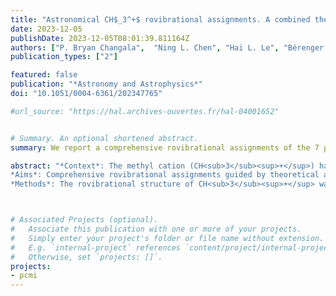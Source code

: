 ```yaml
---
title: "Astronomical CH$_3^+$ rovibrational assignments. A combined theoretical and experimental study validating observational findings in the d203-506 UV-irradiated protoplanetary disky"
date: 2023-12-05
publishDate: 2023-12-05T08:01:39.811164Z
authors: ["P. Bryan Changala",  "Ning L. Chen", "Hai L. Le", "Bérenger Gans", "Kim Steenbakkers", "Thomas Salomon", "Luis Bonah", "Ilane Schroetter", "Amélie Canin", martin-drumel, "Ugo Jacovella", "Emmanuel Dartois", "Séverine Boyé-Péronne", "Christian Alcaraz", "Oskar Asvany", "Sandra Brünken", "Sven Thorwirth", "Stephan Schlemmer", "Javier R. Goicoechea", "Gaël Rouillé", "Ameek Sidhu", "Ryan Chown", "Dries Van De Putte", "Boris Trahin", "Felipe Alarcón", "Olivier Berné", "Emilie Habart", "Els Peeters"]
publication_types: ["2"]

featured: false
publication: "*Astronomy and Astrophysics*"
doi: "10.1051/0004-6361/202347765"

#url_source: "https://hal.archives-ouvertes.fr/hal-04001652"


# Summary. An optional shortened abstract.
summary: We report a comprehensive rovibrational assignments of the 7 µm features of CH<sub>3</sub><sup>+</sup>, guided by theoretical and experimental laboratory techniques.

abstract: "*Context*: The methyl cation (CH<sub>3</sub><sup>+</sup>) has recently been discovered in the interstellar medium through the detection of 7 µm (1400 cm<sup>-1</sup>) features toward the d203-506 protoplanetary disk by the JWST. Line-by-line spectroscopic assignments of these features, however, were unsuccessful due to complex intramolecular perturbations preventing a determination of the excitation and abundance of the species in that source. 
*Aims*: Comprehensive rovibrational assignments guided by theoretical and experimental laboratory techniques provide insight into the excitation mechanisms and chemistry of CH<sub>3</sub><sup>+</sup> in d203-506. 
*Methods*: The rovibrational structure of CH<sub>3</sub><sup>+</sup> was studied theoretically by a combination of coupled-cluster electronic structure theory and (quasi-)variational nuclear motion calculations. Two experimental techniques were used to confirm the rovibrational structure of CH<sub>3</sub><sup>+</sup>: 1. Infrared leak-out spectroscopy of the methyl cation; 2. Rotationally resolved photoelectron spectroscopy of the methyl radical (CH<sub>3</sub>). *Results*: The quantum chemical calculations performed in this study have enabled a comprehensive spectroscopic assignment of the ν<sup>+</sup><sub>2</sub> and ν<sup>+</sup><sub>4</sub> bands of CH<sub>3</sub><sup>+</sup> detected by the JWST. The resulting spectroscopic constants and derived Einstein A coefficients fully reproduce both the infrared and photoelectron spectra and permit the rotational temperature of CH<sub>3</sub><sup>+</sup> (T = 660 ± 80 K) in d203-506 to be derived. A beam-averaged column density of CH<sub>3</sub><sup>+</sup> in this protoplanetary disk is also estimated. "



# Associated Projects (optional).
#   Associate this publication with one or more of your projects.
#   Simply enter your project's folder or file name without extension.
#   E.g. `internal-project` references `content/project/internal-project/index.md`.
#   Otherwise, set `projects: []`.
projects:
- pcmi 
---
```


